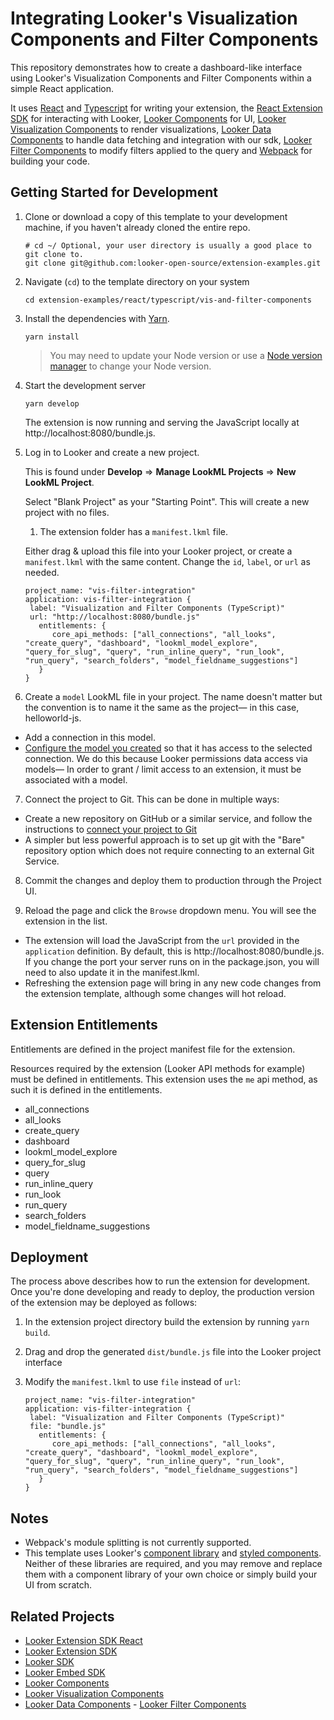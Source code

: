 # Integrating Looker's Visualization Components and Filter Components

This repository demonstrates how to create a dashboard-like interface using Looker's Visualization Components and Filter Components within a simple React application.

It uses [React](https://reactjs.org/) and [Typescript](https://typescriptlang.org) for writing your extension, the [React Extension SDK](https://github.com/looker-open-source/sdk-codegen/tree/main/packages/extension-sdk-react) for interacting with Looker, [Looker Components](https://components.looker.com) for UI, [Looker Visualization Components](https://docs.looker.com/data-modeling/extension-framework/vis-components) to render visualizations, [Looker Data Components](https://github.com/looker-open-source/components/tree/main/packages/components-data) to handle data fetching and integration with our sdk, [Looker Filter Components](https://docs.looker.com/data-modeling/extension-framework/filter-components) to modify filters applied to the query and [Webpack](https://webpack.js.org/) for building your code.

## Getting Started for Development

1. Clone or download a copy of this template to your development machine, if you haven't already cloned the entire repo.

   ```
   # cd ~/ Optional, your user directory is usually a good place to git clone to.
   git clone git@github.com:looker-open-source/extension-examples.git
   ```

2. Navigate (`cd`) to the template directory on your system

   ```
   cd extension-examples/react/typescript/vis-and-filter-components
   ```

3. Install the dependencies with [Yarn](https://yarnpkg.com/).

   ```
   yarn install
   ```

   > You may need to update your Node version or use a [Node version manager](https://github.com/nvm-sh/nvm) to change your Node version.

4) Start the development server

   ```
   yarn develop
   ```

   The extension is now running and serving the JavaScript locally at http://localhost:8080/bundle.js.

5) Log in to Looker and create a new project.

   This is found under **Develop** => **Manage LookML Projects** => **New LookML Project**.

   Select "Blank Project" as your "Starting Point". This will create a new project with no files.

   1. The extension folder has a `manifest.lkml` file.

   Either drag & upload this file into your Looker project, or create a `manifest.lkml` with the same content. Change the `id`, `label`, or `url` as needed.

   ```
   project_name: "vis-filter-integration"
   application: vis-filter-integration {
    label: "Visualization and Filter Components (TypeScript)"
    url: "http://localhost:8080/bundle.js"
      entitlements: {
         core_api_methods: ["all_connections", "all_looks", "create_query", "dashboard", "lookml_model_explore", "query_for_slug", "query", "run_inline_query", "run_look", "run_query", "search_folders", "model_fieldname_suggestions"]
      }
   }
   ```

6. Create a `model` LookML file in your project. The name doesn't matter but the convention is to name it the same as the project— in this case, helloworld-js.

- Add a connection in this model.
- [Configure the model you created](https://docs.looker.com/data-modeling/getting-started/create-projects#configuring_a_model) so that it has access to the selected connection.
  We do this because Looker permissions data access via models— In order to grant / limit access to an extension, it must be associated with a model.

7. Connect the project to Git. This can be done in multiple ways:

- Create a new repository on GitHub or a similar service, and follow the instructions to [connect your project to Git](https://docs.looker.com/data-modeling/getting-started/setting-up-git-connection)
- A simpler but less powerful approach is to set up git with the "Bare" repository option which does not require connecting to an external Git Service.

8. Commit the changes and deploy them to production through the Project UI.

9. Reload the page and click the `Browse` dropdown menu. You will see the extension in the list.

- The extension will load the JavaScript from the `url` provided in the `application` definition. By default, this is http://localhost:8080/bundle.js. If you change the port your server runs on in the package.json, you will need to also update it in the manifest.lkml.
- Refreshing the extension page will bring in any new code changes from the extension template, although some changes will hot reload.

## Extension Entitlements

Entitlements are defined in the project manifest file for the extension.

Resources required by the extension (Looker API methods for example) must be defined in entitlements. This extension uses the `me` api method, as such it is defined in the entitlements.

- all_connections
- all_looks
- create_query
- dashboard
- lookml_model_explore
- query_for_slug
- query
- run_inline_query
- run_look
- run_query
- search_folders
- model_fieldname_suggestions

## Deployment

The process above describes how to run the extension for development. Once you're done developing and ready to deploy, the production version of the extension may be deployed as follows:

1. In the extension project directory build the extension by running `yarn build`.
2. Drag and drop the generated `dist/bundle.js` file into the Looker project interface
3. Modify the `manifest.lkml` to use `file` instead of `url`:

   ```
   project_name: "vis-filter-integration"
   application: vis-filter-integration {
    label: "Visualization and Filter Components (TypeScript)"
    file: "bundle.js"
      entitlements: {
         core_api_methods: ["all_connections", "all_looks", "create_query", "dashboard", "lookml_model_explore", "query_for_slug", "query", "run_inline_query", "run_look", "run_query", "search_folders", "model_fieldname_suggestions"]
      }
   }
   ```

## Notes

- Webpack's module splitting is not currently supported.
- This template uses Looker's [component library](https://components.looker.com) and [styled components](https://styled-components.com/). Neither of these libraries are required, and you may remove and replace them with a component library of your own choice or simply build your UI from scratch.

## Related Projects

- [Looker Extension SDK React](https://github.com/looker-open-source/sdk-codegen/tree/main/packages/extension-sdk-react)
- [Looker Extension SDK](https://github.com/looker-open-source/sdk-codegen/tree/main/packages/extension-sdk)
- [Looker SDK](https://github.com/looker-open-source/sdk-codegen/tree/main/packages/sdk)
- [Looker Embed SDK](https://github.com/looker-open-source/embed-sdk)
- [Looker Components](https://components.looker.com/)
- [Looker Visualization Components](https://docs.looker.com/data-modeling/extension-framework/vis-components)
- [Looker Data Components](https://github.com/looker-open-source/components/tree/main/packages/components-data) - [Looker Filter Components](https://docs.looker.com/data-modeling/extension-framework/filter-components)
